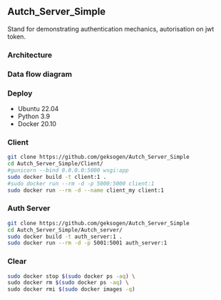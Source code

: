 ## Autch_Server_Simple
Stand for demonstrating authentication mechanics, autorisation on jwt token.
### Architecture

### Data flow diagram

### Deploy
* Ubuntu 22.04
* Python 3.9
* Docker 20.10
### Client
```BASH
git clone https://github.com/geksogen/Autch_Server_Simple
cd Autch_Server_Simple/Client/
#gunicorn --bind 0.0.0.0:5000 wsgi:app
sudo docker build -t client:1 .
#sudo docker run --rm -d -p 5000:5000 client:1
sudo docker run --rm -d --name client_my client:1
```
### Auth Server
```BASH
git clone https://github.com/geksogen/Autch_Server_Simple
cd Autch_Server_Simple/Autch_server/
sudo docker build -t auth_server:1 .
sudo docker run --rm -d -p 5001:5001 auth_server:1
```

### Clear
```BASH
sudo docker stop $(sudo docker ps -aq) \
sudo docker rm $(sudo docker ps -aq) \
sudo docker rmi $(sudo docker images -q)
```
